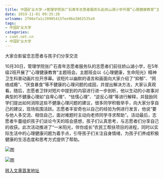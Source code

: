 ```yaml
---
title: 中国矿业大学->管理学院张广石青年志愿者服务队赴娇山湖小学开展“心理健康教育”主题班会 | cumt.net.cn
date: 2019-11-01 09:35:20
urlname: 2f06efa1c29905415fee96e3862535a9
tags: 
- 中国矿业大学
categories:
- cumt.net.cn
- 中国矿业大学
---
```

大家合影留念志愿者与孩子们分享交流

10月30日，管理学院张广石青年志愿者服务队的志愿者们前往娇山湖小学，在5年级2班开展了“心理健康教育”主题班会。主题班会以《心理健康，生命阳光》精神卫生科普动画片拉开序幕。该短片以幽默的语言和画面向大家介绍了“抑郁”、“网络成瘾”、“厌食暴食”等不健康的心理问题的成因，并提出解决方法，大家认真观看。随后，志愿者卫锌对短片中提到的内容进行进一步剖析，他以生动的小故事对典型的不健康心理如“自卑心理”、“怯懦心理”、“逆反心理”等进行解释，并鼓励同学们提出如何消除这些不健康心理问题的建议，很多同学积极举手，向大家分享自己的建议，现场氛围活跃。志愿者丰安奇也以自己的经验为例进行发言，他说“要与他人多交流、相信自己，面对难题时主动向老师同学寻求帮助”。活动最后，志愿者牛蕾组织孩子们谈论今天的班会感想，孩子们认真思考，与志愿者们分享自己的收获。此次活动推进了“一米阳光，伴你成长”农民工帮扶项目的进程，同时以实际生活中的心理健康问题为着手点，引导孩子们关注自身情绪，为孩子们养成积极健康的生活态度和思考方式提供了帮助。

![图](http://xwzx.cumt.edu.cn/_upload/article/images/ca/ef/3b3edf94454ea17b5ab7492970c3/e434862e-a61f-46d7-bce6-d194a260c89e.jpg)

![图](http://xwzx.cumt.edu.cn/_upload/article/images/ca/ef/3b3edf94454ea17b5ab7492970c3/18813508-1462-49c2-be3a-2a7bce854dd9.jpg)

[转入文章首发地址](http://xwzx.cumt.edu.cn/5a/cd/c523a547533/page.htm)